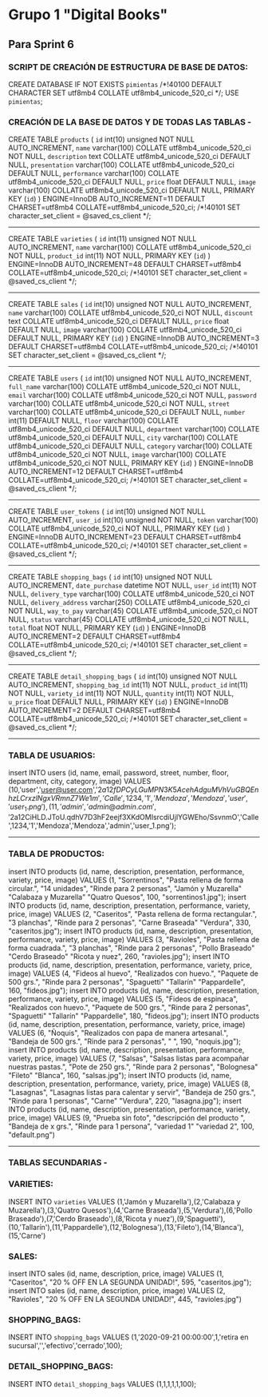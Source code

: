 # **Grupo 1 "Digital Books"**

## **Para Sprint 6**

### SCRIPT DE CREACIÓN DE ESTRUCTURA DE BASE DE DATOS:

CREATE DATABASE  IF NOT EXISTS `pimientas` /*!40100 DEFAULT CHARACTER SET utf8mb4 COLLATE utf8mb4_unicode_520_ci */;
USE `pimientas`;


### CREACIÓN DE LA BASE DE DATOS Y DE TODAS LAS TABLAS - 

CREATE TABLE `products` (
  `id` int(10) unsigned NOT NULL AUTO_INCREMENT,
  `name` varchar(100) COLLATE utf8mb4_unicode_520_ci NOT NULL,
  `description` text COLLATE utf8mb4_unicode_520_ci DEFAULT NULL,
  `presentation` varchar(100) COLLATE utf8mb4_unicode_520_ci DEFAULT NULL,
  `performance` varchar(100) COLLATE utf8mb4_unicode_520_ci DEFAULT NULL,
  `price` float DEFAULT NULL,
  `image` varchar(100) COLLATE utf8mb4_unicode_520_ci DEFAULT NULL,
  PRIMARY KEY (`id`)
) ENGINE=InnoDB AUTO_INCREMENT=11 DEFAULT CHARSET=utf8mb4 COLLATE=utf8mb4_unicode_520_ci;
/*!40101 SET character_set_client = @saved_cs_client */;


---

CREATE TABLE `varieties` (
  `id` int(11) unsigned NOT NULL AUTO_INCREMENT,
  `name` varchar(100) COLLATE utf8mb4_unicode_520_ci NOT NULL,
  `product_id` int(11) NOT NULL,
  PRIMARY KEY (`id`)
) ENGINE=InnoDB AUTO_INCREMENT=48 DEFAULT CHARSET=utf8mb4 COLLATE=utf8mb4_unicode_520_ci;
/*!40101 SET character_set_client = @saved_cs_client */;


---

CREATE TABLE `sales` (
  `id` int(10) unsigned NOT NULL AUTO_INCREMENT,
  `name` varchar(100) COLLATE utf8mb4_unicode_520_ci NOT NULL,
  `discount` text COLLATE utf8mb4_unicode_520_ci DEFAULT NULL,
  `price` float DEFAULT NULL,
  `image` varchar(100) COLLATE utf8mb4_unicode_520_ci DEFAULT NULL,
  PRIMARY KEY (`id`)
) ENGINE=InnoDB AUTO_INCREMENT=3 DEFAULT CHARSET=utf8mb4 COLLATE=utf8mb4_unicode_520_ci;
/*!40101 SET character_set_client = @saved_cs_client */;


---

CREATE TABLE `users` (
  `id` int(10) unsigned NOT NULL AUTO_INCREMENT,
  `full_name` varchar(100) COLLATE utf8mb4_unicode_520_ci NOT NULL,
  `email` varchar(100) COLLATE utf8mb4_unicode_520_ci NOT NULL,
  `password` varchar(100) COLLATE utf8mb4_unicode_520_ci NOT NULL,
  `street` varchar(100) COLLATE utf8mb4_unicode_520_ci DEFAULT NULL,
  `number` int(11) DEFAULT NULL,
  `floor` varchar(100) COLLATE utf8mb4_unicode_520_ci DEFAULT NULL,
  `department` varchar(100) COLLATE utf8mb4_unicode_520_ci DEFAULT NULL,
  `city` varchar(100) COLLATE utf8mb4_unicode_520_ci DEFAULT NULL,
  `category` varchar(100) COLLATE utf8mb4_unicode_520_ci NOT NULL,
  `image` varchar(100) COLLATE utf8mb4_unicode_520_ci NOT NULL,
  PRIMARY KEY (`id`)
) ENGINE=InnoDB AUTO_INCREMENT=12 DEFAULT CHARSET=utf8mb4 COLLATE=utf8mb4_unicode_520_ci;
/*!40101 SET character_set_client = @saved_cs_client */;

---

CREATE TABLE `user_tokens` (
  `id` int(10) unsigned NOT NULL AUTO_INCREMENT,
  `user_id` int(10) unsigned NOT NULL,
  `token` varchar(100) COLLATE utf8mb4_unicode_520_ci NOT NULL,
  PRIMARY KEY (`id`)
) ENGINE=InnoDB AUTO_INCREMENT=23 DEFAULT CHARSET=utf8mb4 COLLATE=utf8mb4_unicode_520_ci;
/*!40101 SET character_set_client = @saved_cs_client */;

---

CREATE TABLE `shopping_bags` (
  `id` int(10) unsigned NOT NULL AUTO_INCREMENT,
  `date_purchase` datetime NOT NULL,
  `user_id` int(11) NOT NULL,
  `delivery_type` varchar(100) COLLATE utf8mb4_unicode_520_ci NOT NULL,
  `delivery_address` varchar(250) COLLATE utf8mb4_unicode_520_ci NOT NULL,
  `way_to_pay` varchar(45) COLLATE utf8mb4_unicode_520_ci NOT NULL,
  `status` varchar(45) COLLATE utf8mb4_unicode_520_ci NOT NULL,
  `total` float NOT NULL,
  PRIMARY KEY (`id`)
) ENGINE=InnoDB AUTO_INCREMENT=2 DEFAULT CHARSET=utf8mb4 COLLATE=utf8mb4_unicode_520_ci;
/*!40101 SET character_set_client = @saved_cs_client */;

---

CREATE TABLE `detail_shopping_bags` (
  `id` int(10) unsigned NOT NULL AUTO_INCREMENT,
  `shopping_bag_id` int(11) NOT NULL,
  `product_id` int(11) NOT NULL,
  `variety_id` int(11) NOT NULL,
  `quantity` int(11) NOT NULL,
  `u_price` float DEFAULT NULL,
  PRIMARY KEY (`id`)
) ENGINE=InnoDB AUTO_INCREMENT=2 DEFAULT CHARSET=utf8mb4 COLLATE=utf8mb4_unicode_520_ci;
/*!40101 SET character_set_client = @saved_cs_client */;

---

### TABLA DE USUARIOS: 

insert INTO users (id, name, email, password, street, number, floor, department, city, category, image) VALUES (10,'user','user@user.com','$2a$12$fDPCyLGuMPN3K5AcehAdguMVhVuGBQEnhzLCrxzlNgxVRmnZ7We1m','Calle ',1234,'1','Mendoza','Mendoza','user','user_1.png'),(11,'admin','admin@admin.com','$2a$12$CiHLD.JToU.qdhV7D3hF2eejf3XKdOMIsrcdiUjlYGWEho/SsvnmO','Calle ',1234,'1','Mendoza','Mendoza','admin','user_1.png');

---


### TABLA DE PRODUCTOS:

insert INTO products (id, name, description, presentation, performance, variety, price, image) VALUES (1, "Sorrentinos", "Pasta rellena de forma circular.", "14 unidades", "Rinde para 2 personas", "Jamón y Muzarella" "Calabaza y Muzarella" "Quatro Quesos", 100, "sorrentinos1.jpg");
insert INTO products (id, name, description, presentation, performance, variety, price, image) VALUES (2, "Caseritos", "Pasta rellena de forma rectangular.", "3 planchas", "Rinde para 2 personas", "Carne Braseada" "Verdura", 330, "caseritos.jpg");
insert INTO products (id, name, description, presentation, performance, variety, price, image) VALUES (3, "Ravioles", "Pasta rellena de forma cuadrada.", "3 planchas", "Rinde para 2 personas", "Pollo Braseado" "Cerdo Braseado" "Ricota y nuez", 260, "ravioles.jpg");
insert INTO products (id, name, description, presentation, performance, variety, price, image) VALUES (4, "Fideos al huevo", "Realizados con huevo.", "Paquete de 500 grs.", "Rinde para 2 personas", "Spaguetti" "Tallarín" "Pappardelle", 160, "fideos.jpg");
insert INTO products (id, name, description, presentation, performance, variety, price, image) VALUES (5, "Fideos de espinaca", "Realizados con huevo.", "Paquete de 500 grs.", "Rinde para 2 personas", "Spaguetti" "Tallarín" "Pappardelle", 180, "fideos.jpg");
insert INTO products (id, name, description, presentation, performance, variety, price, image) VALUES (6, "Ñoquis", "Realizados con papa de manera artesanal.", "Bandeja de 500 grs.", "Rinde para 2 personas", " ", 190, "noquis.jpg");
insert INTO products (id, name, description, presentation, performance, variety, price, image) VALUES (7, "Salsas", "Salsas listas para acompañar nuestras pastas.", "Pote de 250 grs.", "Rinde para 2 personas", "Bolognesa" "Fileto" "Blanca", 160, "salsas.jpg");
insert INTO products (id, name, description, presentation, performance, variety, price, image) VALUES (8, "Lasagnas", "Lasagnas listas para calentar y servir", "Bandeja de 250 grs.", "Rinde para 1 personas", "Carne" "Verdura", 220, "lasagna.jpg");
insert INTO products (id, name, description, presentation, performance, variety, price, image) VALUES (9, "Prueba sin foto", "descripción del producto ", "Bandeja de x grs.", "Rinde para 1 persona", "variedad 1" "variedad 2", 100, "default.png")

---


### TABLAS SECUNDARIAS - 

### VARIETIES:

INSERT INTO `varieties` VALUES (1,'Jamón y Muzarella'),(2,'Calabaza y Muzarella'),(3,'Quatro Quesos'),(4,'Carne Braseada'),(5,'Verdura'),(6,'Pollo Braseado'),(7,'Cerdo Braseado'),(8,'Ricota y nuez'),(9,'Spaguetti'),(10,'Tallarín'),(11,'Pappardelle'),(12,'Bolognesa'),(13,'Fileto'),(14,'Blanca'),(15,'Carne')



### SALES:

insert INTO sales (id, name, description, price, image) VALUES (1, "Caseritos", "20 % OFF EN LA SEGUNDA UNIDAD!", 595, "caseritos.jpg");
insert INTO sales (id, name, description, price, image) VALUES (2, "Ravioles", "20 % OFF EN LA SEGUNDA UNIDAD!", 445, "ravioles.jpg")

### SHOPPING_BAGS:

INSERT INTO `shopping_bags` VALUES (1,'2020-09-21 00:00:00',1,'retira en sucursal','','efectivo','cerrado',100);


### DETAIL_SHOPPING_BAGS:

INSERT INTO `detail_shopping_bags` VALUES (1,1,1,1,1,100);

